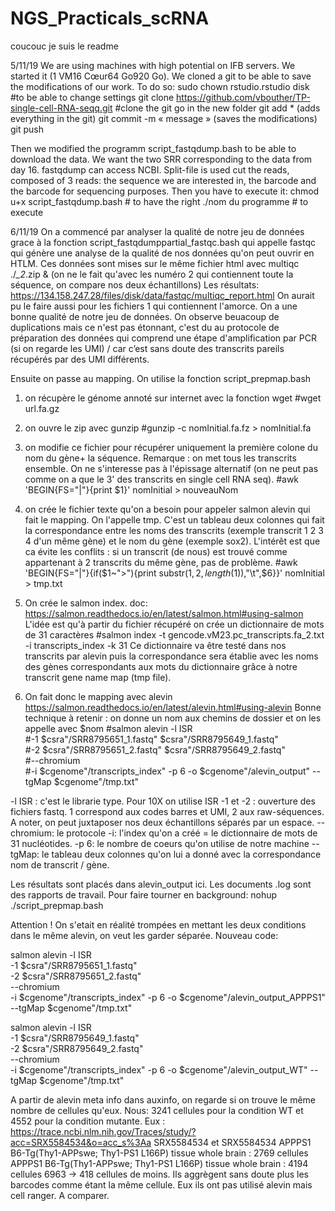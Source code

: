 # NGS_Practicals_scRNA

coucouc je suis le readme

5/11/19
We are using machines with high potential on IFB servers. We started it (1 VM16 Cœur64 Go920 Go). 
We cloned a git to be able to save the modifications of our work. To do so: 
sudo chown rstudio.rstudio disk #to be able to change settings
git clone https://github.com/vbouther/TP-single-cell-RNA-seqq.git #clone the git
go in the new folder
git add * (adds everything in the git)
git commit -m « message »  (saves the modifications)
git push

Then we modified the programm script_fastqdump.bash to be able to download the data. We want the two SRR corresponding to the data from day 16. fastqdump can access NCBI. Split-file is used cut the reads, composed of 3 reads: the sequence we are interested in, the barcode and the barcode for sequencing purposes.
Then you have to execute it: 
chmod u+x script_fastqdump.bash # to have the right
./nom du programme # to execute 


6/11/19
On a commencé par analyser la qualité de notre jeu de données grace à la fonction script_fastqdumppartial_fastqc.bash qui appelle fastqc qui génère une analyse de la qualité de nos données qu'on peut ouvrir en HTLM.
Ces données sont mises sur le même fichier html avec 
multiqc ./*_2*.zip & (on ne le fait qu'avec les numéro 2 qui contiennent toute la séquence, on compare nos deux échantillons) 
Les résultats: https://134.158.247.28/files/disk/data/fastqc/multiqc_report.html
On aurait pu le faire aussi pour les fichiers 1 qui contiennent l'amorce. 
On a une bonne qualité de notre jeu de données. On observe beuacoup de duplications mais ce n'est pas étonnant, c'est du au protocole de préparation des données qui comprend une étape d'amplification par PCR (si on regarde les UMI) / car c’est sans doute des transcrits pareils récupérés par des UMI différents.

Ensuite on passe au mapping. 
On utilise la fonction script_prepmap.bash
1. on récupère le génome annoté sur internet avec la fonction wget
#wget url.fa.gz

2. on ouvre le zip avec gunzip
#gunzip -c nomInitial.fa.fz > nomInitial.fa

3. on modifie ce fichier pour récupérer uniquement la première colone du nom du gène+ la séquence. Remarque : on met tous les transcrits ensemble. On ne s'interesse pas à l'épissage alternatif (on ne peut pas comme on a que le 3' des transcrits en single cell RNA seq). 
#awk 'BEGIN{FS="|"}{print $1}' nomInitial > nouveauNom

4. on crée le fichier texte qu'on a besoin pour appeler salmon alevin qui fait le mapping. On l'appelle tmp. C'est un tableau deux colonnes qui fait la correspondance entre les noms des transcrits (exemple transcrit 1 2 3 4 d'un même gène) et le nom du gène (exemple sox2). L'intérêt est que ca évite les conflits : si un transcrit (de nous) est trouvé comme appartenant à 2 transcrits du même gène, pas de problème. 
#awk 'BEGIN{FS="|"}{if($1~">"){print substr($1,2,length($1)),"\t",$6}}' nomInitial > tmp.txt

5. On crée le salmon index. doc: https://salmon.readthedocs.io/en/latest/salmon.html#using-salmon
L'idée est qu'à partir du fichier récupéré on crée un dictionnaire de mots de 31 caractères
#salmon index -t gencode.vM23.pc_transcripts.fa_2.txt -i transcripts_index -k 31
Ce dictionnaire va être testé dans nos transcrits par alevin puis la correspondance sera établie avec les noms des gènes correspondants aux mots du dictionnaire grâce à notre transcrit gene name map (tmp file). 

6. On fait donc le mapping avec alevin https://salmon.readthedocs.io/en/latest/alevin.html#using-alevin
Bonne technique à retenir : on donne un nom aux chemins de dossier et on les appelle avec $nom
#salmon alevin -l ISR \
#-1 $csra"/SRR8795651_1.fastq" $csra"/SRR8795649_1.fastq" \
#-2 $csra"/SRR8795651_2.fastq" $csra"/SRR8795649_2.fastq" \
#--chromium  \
#-i $cgenome"/transcripts_index" -p 6 -o $cgenome"/alevin_output" --tgMap $cgenome"/tmp.txt"

-l ISR : c'est le librarie type. Pour 10X on utilise ISR
-1 et -2 : ouverture des fichiers fastq. 1 correspond aux codes barres et UMI, 2 aux raw-séquences. A noter, on peut juxtaposer nos deux échantillons séparés par un espace. 
--chromium: le protocole
-i: l'index qu'on a créé = le dictionnaire de mots de 31 nucléotides.
-p 6: le nombre de coeurs qu'on utilise de notre machine
--tgMap: le tableau deux colonnes qu'on lui a donné avec la correspondance nom de transcrit / gène. 

Les résultats sont placés dans alevin_output ici. Les documents .log sont des rapports de travail.
Pour faire tourner en background: nohup ./script_prepmap.bash

Attention ! On s'etait en réalité trompées en mettant les deux conditions dans le même alevin, on veut les garder séparée. 
Nouveau code: 

salmon alevin -l ISR \
-1 $csra"/SRR8795651_1.fastq" \
-2 $csra"/SRR8795651_2.fastq" \
--chromium  \
-i $cgenome"/transcripts_index" -p 6 -o $cgenome"/alevin_output_APPPS1" --tgMap $cgenome"/tmp.txt"

salmon alevin -l ISR \
-1  $csra"/SRR8795649_1.fastq" \
-2  $csra"/SRR8795649_2.fastq" \
--chromium  \
-i $cgenome"/transcripts_index" -p 6 -o $cgenome"/alevin_output_WT" --tgMap $cgenome"/tmp.txt"



A partir de alevin meta info dans auxinfo, on regarde si on trouve le même nombre de cellules qu'eux. 
Nous: 3241 cellules pour la condition WT et 4552 pour la condition mutante. 
Eux : https://trace.ncbi.nlm.nih.gov/Traces/study/?acc=SRX5584534&o=acc_s%3Aa
SRX5584534 et SRX5584534
      APPPS1 B6-Tg(Thy1-APPswe; Thy1-PS1 L166P) tissue	whole brain : 2769 cellules
      APPPS1 B6-Tg(Thy1-APPswe; Thy1-PS1 L166P) tissue	whole brain : 4194 cellules
      6963 -> 418 cellules de moins. Ils aggrègent sans doute plus les barcodes comme étant la même cellule. Eux ils ont pas utilisé alevin mais cell ranger. A comparer. 
      

